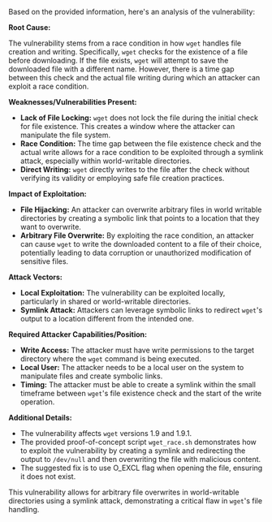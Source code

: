Based on the provided information, here's an analysis of the vulnerability:

**Root Cause:**

The vulnerability stems from a race condition in how `wget` handles file creation and writing. Specifically, `wget` checks for the existence of a file before downloading. If the file exists, `wget` will attempt to save the downloaded file with a different name. However, there is a time gap between this check and the actual file writing during which an attacker can exploit a race condition.

**Weaknesses/Vulnerabilities Present:**

*   **Lack of File Locking:** `wget` does not lock the file during the initial check for file existence. This creates a window where the attacker can manipulate the file system.
*   **Race Condition:** The time gap between the file existence check and the actual write allows for a race condition to be exploited through a symlink attack, especially within world-writable directories.
*   **Direct Writing:** `wget` directly writes to the file after the check without verifying its validity or employing safe file creation practices.

**Impact of Exploitation:**

*   **File Hijacking:** An attacker can overwrite arbitrary files in world writable directories by creating a symbolic link that points to a location that they want to overwrite.
*   **Arbitrary File Overwrite:** By exploiting the race condition, an attacker can cause `wget` to write the downloaded content to a file of their choice, potentially leading to data corruption or unauthorized modification of sensitive files.

**Attack Vectors:**

*   **Local Exploitation:** The vulnerability can be exploited locally, particularly in shared or world-writable directories.
*   **Symlink Attack:** Attackers can leverage symbolic links to redirect `wget`'s output to a location different from the intended one.

**Required Attacker Capabilities/Position:**

*   **Write Access:** The attacker must have write permissions to the target directory where the `wget` command is being executed.
*   **Local User:** The attacker needs to be a local user on the system to manipulate files and create symbolic links.
*   **Timing:**  The attacker must be able to create a symlink within the small timeframe between `wget`'s file existence check and the start of the write operation.

**Additional Details:**
*   The vulnerability affects `wget` versions 1.9 and 1.9.1.
*   The provided proof-of-concept script `wget_race.sh` demonstrates how to exploit the vulnerability by creating a symlink and redirecting the output to `/dev/null` and then overwriting the file with malicious content.
* The suggested fix is to use O_EXCL flag when opening the file, ensuring it does not exist.

This vulnerability allows for arbitrary file overwrites in world-writable directories using a symlink attack, demonstrating a critical flaw in `wget`'s file handling.